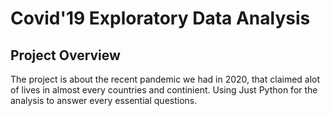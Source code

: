 # Covid'19 Exploratory Data Analysis
## Project Overview
  The project is about the recent pandemic we had in 2020, that claimed alot of lives in almost every countries and continient. Using Just Python for the analysis to answer every essential questions.

